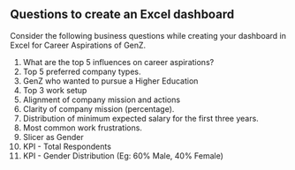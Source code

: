 ## Questions to create an Excel dashboard

Consider the following business questions while creating your dashboard in Excel for Career Aspirations of GenZ.

1. What are the top 5 influences on career aspirations?
2. Top 5 preferred company types.
3. GenZ who wanted to pursue a Higher Education
4. Top 3 work setup
5. Alignment of company mission and actions
6. Clarity of company mission (percentage).
7. Distribution of minimum expected salary for the first three years.
8. Most common work frustrations.
9. Slicer as Gender
10. KPI - Total Respondents
11. KPI - Gender Distribution (Eg: 60% Male, 40% Female)
